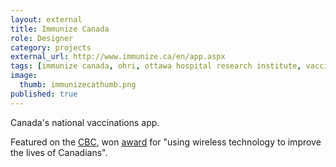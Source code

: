 ```yaml
---
layout: external
title: Immunize Canada
role: Designer
category: projects
external_url: http://www.immunize.ca/en/app.aspx
tags: [immunize canada, ohri, ottawa hospital research institute, vaccinations app, canada, jaan altosaar]
image:
  thumb: immunizecathumb.png
published: true
---
```

Canada's national vaccinations app.

Featured on the [CBC](http://www.cbc.ca/news/canada/ottawa/immunizeca-app-helps-people-keep-track-of-vaccinations-1.2581274), won [award](http://www.cpha.ca/en/about/media/app-award.aspx) for "using wireless technology to improve the lives of Canadians".